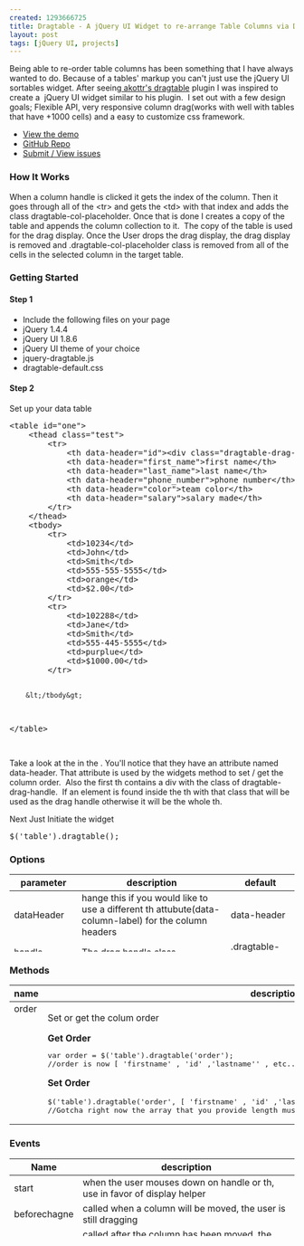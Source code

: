 ```yaml
--- 
created: 1293666725
title: Dragtable - A jQuery UI Widget to re-arrange Table Columns via Drag & Drop
layout: post
tags: [jQuery UI, projects]
---
```

<p>Being able to re-order table columns has been something that I have always wanted to do. Because of a tables' markup you can't just use the jQuery UI sortables widget. After seeing<a href="http://akottr.de/dragtable" target="_blank"> akottr's dragtable</a> plugin I was inspired to create a&nbsp; jQuery UI widget similar to his plugin.&nbsp; I set out with a few design goals; Flexible API, very responsive column drag(works with well with tables that have +1000 cells) and a easy to customize css framework.</p>
<!--break-->
<ul>
    <li><a href="/demos/dragtable/">View the demo</a></li>
    <li><a target="_blank" href="https://github.com/jebaird/dragtable">GitHub Repo</a></li>
    <li><a href="https://github.com/jebaird/dragtable/issues?direction=desc&amp;sort=created&amp;state=open">Submit / View issues</a></li>
</ul>
<h3>How It Works</h3>
<p>When a column handle is clicked it gets the index of the column. Then it goes through all of the &lt;tr&gt; and gets the &lt;td&gt; with that index and adds the class dragtable-col-placeholder. Once that is done I creates a copy of the table and appends the column collection to it.&nbsp; The copy of the table is used for the drag display. Once the User drops the drag display, the drag display is removed and .dragtable-col-placeholder class is removed from all of the cells in the selected column in the target table.</p>
<h3>Getting Started</h3>
<h4>Step 1</h4>
<ul>
    <li>Include the following files on your page</li>
    <li>jQuery 1.4.4</li>
    <li>jQuery UI 1.8.6</li>
    <li>jQuery UI theme of your choice</li>
    <li>jquery-dragtable.js</li>
    <li>dragtable-default.css</li>
</ul>
<h4>Step 2</h4>
<p>Set up your data table</p>
<pre class="brush: html">
&lt;table id=&quot;one&quot;&gt;
	&lt;thead class=&quot;test&quot;&gt;
		&lt;tr&gt;
			&lt;th data-header=&quot;id&quot;&gt;&lt;div class=&quot;dragtable-drag-handle&quot;&gt;&lt;/div&gt; ID&lt;/th&gt;
			&lt;th data-header=&quot;first_name&quot;&gt;first name&lt;/th&gt;
			&lt;th data-header=&quot;last_name&quot;&gt;last name&lt;/th&gt;
			&lt;th data-header=&quot;phone_number&quot;&gt;phone number&lt;/th&gt;
			&lt;th data-header=&quot;color&quot;&gt;team color&lt;/th&gt;
			&lt;th data-header=&quot;salary&quot;&gt;salary made&lt;/th&gt;
		&lt;/tr&gt;
	&lt;/thead&gt;
	&lt;tbody&gt;
		&lt;tr&gt;
			&lt;td&gt;10234&lt;/td&gt;
			&lt;td&gt;John&lt;/td&gt;
			&lt;td&gt;Smith&lt;/td&gt;
			&lt;td&gt;555-555-5555&lt;/td&gt;
			&lt;td&gt;orange&lt;/td&gt;
			&lt;td&gt;$2.00&lt;/td&gt;
		&lt;/tr&gt;
		&lt;tr&gt;
			&lt;td&gt;102288&lt;/td&gt;
			&lt;td&gt;Jane&lt;/td&gt;
			&lt;td&gt;Smith&lt;/td&gt;
			&lt;td&gt;555-445-5555&lt;/td&gt;
			&lt;td&gt;purplue&lt;/td&gt;
			&lt;td&gt;$1000.00&lt;/td&gt;
		&lt;/tr&gt;

        &lt;/tbody&gt;
&lt;/table&gt;


</pre>
<p>Take a look at the  in the . You'll notice that they have an attribute named data-header. That attribute is used by the widgets method to set / get the column order.&nbsp; Also the first th contains a div with the class of dragtable-drag-handle.&nbsp; If an element is found inside the th with that class that will be used as the drag handle otherwise it will be the whole th.</p>
<p>Next Just Initiate the widget</p>
<pre class="brush: js">
$('table').dragtable();
</pre>
<h3>Options</h3>
<table width="700" height="137" cellspacing="0" cellpadding="0" border="0" style="">
    <thead>
        <tr>
            <th scope="col">parameter</th>
            <th scope="col">description</th>
            <th scope="col">default</th>
        </tr>
    </thead>
    <tbody>
        <tr>
            <td>dataHeader</td>
            <td>hange this if you would like to use a different th attubute(data-column-label) for the column headers</td>
            <td>data-header</td>
        </tr>
        <tr>
            <td>handle</td>
            <td>The drag handle class</td>
            <td>.dragtable-drag-handle</td>
        </tr>
        <tr>
            <td>change</td>
            <td>optional callback function that is called when the column order changes</td>
            <td>$.noop</td>
        </tr>
        <tr>
            <td>displayHelper</td>
            <td>optional callback function that can be used to tweak the look of the column in that is currently getting dragged</td>
            <td>$.noop</td>
        </tr>
    </tbody>
</table>
<h3>Methods</h3>
<table width="700" cellspacing="0" cellpadding="0" border="0">
    <thead>
        <tr>
            <th scope="col">name</th>
            <th scope="col">description</th>
        </tr>
    </thead>
    <tbody>
        <tr>
            <td valign="top">order</td>
            <td>
            <p>Set or get the colum order</p>
            <div><strong>Get Order</strong></div>
            <pre class="brush: js">
var order = $('table').dragtable('order');
//order is now [ 'firstname' , 'id' ,'lastname'' , etc......]
</pre>
            <p><strong>Set Order</strong></p>
            <pre class="brush: js">
$('table').dragtable('order', [ 'firstname' , 'id' ,'lastname'' , etc......]);
//Gotcha right now the array that you provide length must match the current length of the table columns
</pre>
            </td>
        </tr>
    </tbody>
</table>
<h3>Events</h3>
<table width="700" height="137" cellspacing="0" cellpadding="0" border="0" style="">
    <thead>
        <tr>
            <th scope="col">Name</th>
            <th scope="col">description</th>
        </tr>
    </thead>
    <tbody>
        <tr>
            <td>start</td>
            <td>when the user mouses down on handle or th, use in favor of display helper</td>
        </tr>
        <tr>
            <td>beforechagne</td>
            <td>called when a column will be moved, the user is still dragging</td>
        </tr>
        <tr>
            <td>change</td>
            <td>called after the column has been moved, the user is still dragging</td>
        </tr>
        <tr>
            <td>stop</td>
            <td>after the user drops the column and stops dragging</td>
        </tr>
    </tbody>
</table>
<p>&nbsp;</p>
